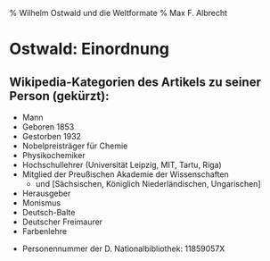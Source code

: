 % Wilhelm Ostwald und die Weltformate
% Max F. Albrecht

# Ostwald: Einordnung

## Wikipedia-Kategorien des Artikels zu seiner Person (gekürzt): 

* Mann
* Geboren 1853
* Gestorben 1932
* Nobelpreisträger für Chemie
* Physikochemiker
* Hochschullehrer (Universität Leipzig, MIT, Tartu, Riga)
* Mitglied der Preußischen Akademie der Wissenschaften
    * und [Sächsischen, Königlich Niederländischen, Ungarischen]
* Herausgeber
* Monismus
* Deutsch-Balte
* Deutscher Freimaurer
* Farbenlehre

- Personennummer der D. Nationalbibliothek:  11859057X
